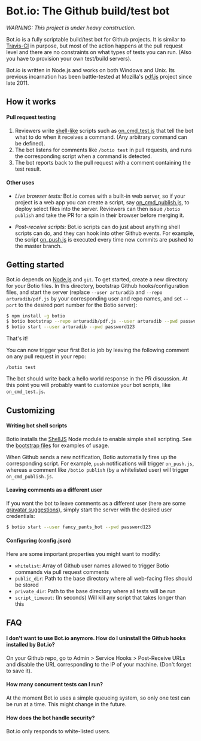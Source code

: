 # Bot.io: The Github build/test bot


_WARNING: This project is under heavy construction._


Bot.io is a fully scriptable build/test bot for Github projects. It is similar to [Travis-CI](https://github.com/travis-ci/travis-ci) in purpose, but most of the action happens at the pull request level and there are no constraints on what types of tests you can run. (Also you have to provision your own test/build servers).

Bot.io is written in Node.js and works on both Windows and Unix. Its previous incarnation has been battle-tested at Mozilla's [pdf.js](http://github.com/mozilla/pdf.js) project since late 2011.






## How it works

#### Pull request testing

1. Reviewers write [shell-like](http://github.com/arturadib/shelljs) scripts such as [on_cmd_test.js](https://github.com/arturadib/botio/blob/master/bootstrap/on_cmd_test.js) that tell the bot what to do when it receives a command. (Any arbitrary command can be defined).
2. The bot listens for comments like `/botio test` in pull requests, and runs the corresponding script when a command is detected.
3. The bot reports back to the pull request with a comment containing the test result.

#### Other uses

+ _Live browser tests:_ Bot.io comes with a built-in web server, so if your project is a web app you can create a script, say [on_cmd_publish.js](https://github.com/arturadib/botio/blob/master/bootstrap/on_cmd_publish.js), to deploy select files into the server. Reviewers can then issue `/botio publish` and take the PR for a spin in their browser before merging it.

+ _Post-receive scripts:_ Bot.io scripts can do just about anything shell scripts can do, and they can hook into other Github events. For example, the script [on_push.js](https://github.com/arturadib/botio/blob/master/bootstrap/on_push.js) is executed every time new commits are pushed to the master branch.








## Getting started

Bot.io depends on [Node.js](https://github.com/joyent/node) and `git`. To get started, create a new directory for your Botio files. In this directory, bootstrap Github hooks/configuration files, and start the server (replace `--user arturadib` and `--repo arturadib/pdf.js` by your corresponding user and repo names, and set `--port` to the desired port number for the Botio server):

```bash
$ npm install -g botio
$ botio bootstrap --repo arturadib/pdf.js --user arturadib --pwd password123 --port 8877
$ botio start --user arturadib --pwd password123
```

That's it!

You can now trigger your first Bot.io job by leaving the following comment on any pull request in your repo:

```
/botio test
```

The bot should write back a hello world response in the PR discussion. At this point you will probably want to customize your bot scripts, like `on_cmd_test.js`.










## Customizing

#### Writing bot shell scripts

Botio installs the [ShellJS](http://github.com/arturadib/shelljs) Node module to enable simple shell scripting. See the [bootstrap files](https://github.com/arturadib/botio/tree/master/bootstrap) for examples of usage.

When Github sends a new notification, Botio automatially fires up the corresponding script. For example, `push` notifications will trigger `on_push.js`, whereas a comment like `/botio publish` (by a whitelisted user) will trigger `on_cmd_publish.js`.

#### Leaving comments as a different user

If you want the bot to leave comments as a different user (here are some [gravatar suggestions](http://www.iconfinder.com/search/?q=robot)), simply start the server with the desired user credentials:

```bash
$ botio start --user fancy_pants_bot --pwd password123
```

#### Configuring (config.json)

Here are some important properties you might want to modify:

+ `whitelist`: Array of Github user names allowed to trigger Botio commands via pull request comments
+ `public_dir`: Path to the base directory where all web-facing files should be stored
+ `private_dir`: Path to the base directory where all tests will be run
+ `script_timeout`: (In seconds) Will kill any script that takes longer than this










## FAQ


#### I don't want to use Bot.io anymore. How do I uninstall the Github hooks installed by Bot.io?

On your Github repo, go to Admin > Service Hooks > Post-Receive URLs and disable the URL corresponding to the IP of your machine. (Don't forget to save it).


#### How many concurrent tests can I run?

At the moment Bot.io uses a simple queueing system, so only one test can be run at a time. This might change in the future.


#### How does the bot handle security?

Bot.io only responds to white-listed users.

